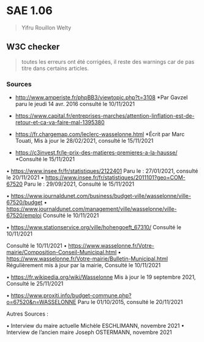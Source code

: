 # SAE 1.06
> Yifru Rouillon Welty

## W3C checker
> toutes les erreurs ont été corrigées, il reste des warnings car de pas titre dans certains articles.


### Sources

* http://www.amperiste.fr/phpBB3/viewtopic.php?t=3108 
  *Par Gavzel paru le jeudi 14 avr. 2016 consulté le 10/11/2021
  
*	https://www.capital.fr/entreprises-marches/attention-linflation-est-de-retour-et-ca-va-faire-mal-1395380

*	https://fr.chargemap.com/leclerc-wasselonne.html 
  *Écrit par Marc Touati, Mis à jour le 28/02/2021, consulté le 15/11/2021
  
* https://c3invest.fr/le-prix-des-matieres-premieres-a-la-hausse/
  *Consulté le 15/11/2021


•	https://www.insee.fr/fr/statistiques/2122401
Paru le : 27/01/2021, consulté le 20/11/2021
•	https://www.insee.fr/fr/statistiques/2011101?geo=COM-67520
Paru le : 29/09/2021, Consulté le 15/11/2021

•	https://www.journaldunet.com/business/budget-ville/wasselonne/ville-67520/budget 
•	https://www.journaldunet.com/management/ville/wasselonne/ville-67520/emploi
Consulté le 10/11/2021

•	https://www.stationservice.org/ville/hohengoeft_67310/ 
Consulté le 10/11/2021

Consulté le 10/11/2021
•	https://www.wasselonne.fr/Votre-mairie/Composition-Conseil-Municipal.html 
•	https://www.wasselonne.fr/Votre-mairie/Bulletin-Municipal.html 
Régulièrement mis à jour par la mairie, Consulté le 10/11/2021

•	https://fr.wikipedia.org/wiki/Wasselonne
Mis à jour le 19 septembre 2021, Consulté le 25/11/2021

•	https://www.proxiti.info/budget-commune.php?o=67520&n=WASSELONNE
Paru le 01/10/2015, consulté le 20/11/2021



Autres Sources :

•	Interview du maire actuelle Michèle ESCHLIMANN, novembre 2021
•	Interview de l’ancien maire Joseph OSTERMANN, novembre 2021
